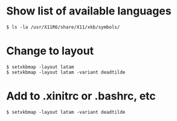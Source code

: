 # Show list of available languages
```
$ ls -la /usr/X11R6/share/X11/xkb/symbols/
```

# Change to layout
```
$ setxkbmap -layout latam
$ setxkbmap -layout latam -variant deadtilde
```

# Add to .xinitrc or .bashrc, etc
```
$ setxkbmap -layout latam -variant deadtilde
```
